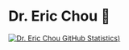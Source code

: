 # Dr. Eric Chou 👋
[![Dr. Eric Chou GitHub Statistics](https://github-readme-stats.vercel.app/api?username=echou510&show_icons=true&theme=radical))
](https://github.com/echou510/github-readme-stats)


<!--
**echou510/echou510** is a ✨ _special_ ✨ repository because its `README.md` (this file) appears on your GitHub profile.

Here are some ideas to get you started:

- 🔭 I’m currently working on ...
- 🌱 I’m currently learning ...
- 👯 I’m looking to collaborate on ...
- 🤔 I’m looking for help with ...
- 💬 Ask me about ...
- 📫 How to reach me: ...
- 😄 Pronouns: ...
- ⚡ Fun fact: ...
-->
